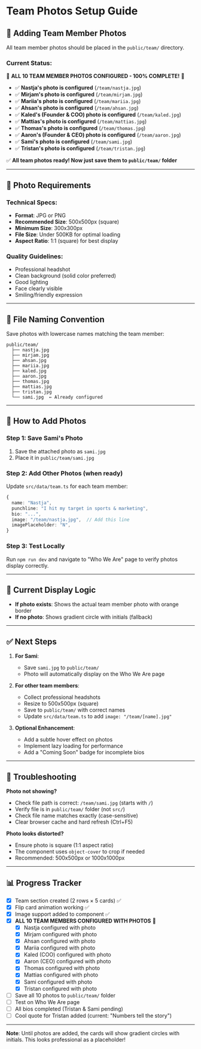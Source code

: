 # Team Photos Setup Guide

## 📸 Adding Team Member Photos

All team member photos should be placed in the `public/team/` directory.

### Current Status:
🎉 **ALL 10 TEAM MEMBER PHOTOS CONFIGURED - 100% COMPLETE!** 🎉

- ✅ **Nastja's photo is configured** (`/team/nastja.jpg`)
- ✅ **Mirjam's photo is configured** (`/team/mirjam.jpg`)
- ✅ **Mariia's photo is configured** (`/team/mariia.jpg`)
- ✅ **Ahsan's photo is configured** (`/team/ahsan.jpg`)
- ✅ **Kaled's (Founder & COO) photo is configured** (`/team/kaled.jpg`)
- ✅ **Mattias's photo is configured** (`/team/mattias.jpg`)
- ✅ **Thomas's photo is configured** (`/team/thomas.jpg`)
- ✅ **Aaron's (Founder & CEO) photo is configured** (`/team/aaron.jpg`)
- ✅ **Sami's photo is configured** (`/team/sami.jpg`)
- ✅ **Tristan's photo is configured** (`/team/tristan.jpg`)

✅ **All team photos ready! Now just save them to `public/team/` folder**

---

## 🎯 Photo Requirements

### Technical Specs:
- **Format**: JPG or PNG
- **Recommended Size**: 500x500px (square)
- **Minimum Size**: 300x300px
- **File Size**: Under 500KB for optimal loading
- **Aspect Ratio**: 1:1 (square) for best display

### Quality Guidelines:
- Professional headshot
- Clean background (solid color preferred)
- Good lighting
- Face clearly visible
- Smiling/friendly expression

---

## 📝 File Naming Convention

Save photos with lowercase names matching the team member:

```
public/team/
  ├── nastja.jpg
  ├── mirjam.jpg
  ├── ahsan.jpg
  ├── mariia.jpg
  ├── kaled.jpg
  ├── aaron.jpg
  ├── thomas.jpg
  ├── mattias.jpg
  ├── tristan.jpg
  └── sami.jpg  ← Already configured
```

---

## 🔧 How to Add Photos

### Step 1: Save Sami's Photo
1. Save the attached photo as `sami.jpg`
2. Place it in `public/team/sami.jpg`

### Step 2: Add Other Photos (when ready)
Update `src/data/team.ts` for each team member:

```typescript
{
  name: "Nastja",
  punchline: "I hit my target in sports & marketing",
  bio: "...",
  image: "/team/nastja.jpg",  // Add this line
  imagePlaceholder: "N",
}
```

### Step 3: Test Locally
Run `npm run dev` and navigate to "Who We Are" page to verify photos display correctly.

---

## 🎨 Current Display Logic

- **If photo exists**: Shows the actual team member photo with orange border
- **If no photo**: Shows gradient circle with initials (fallback)

---

## ✅ Next Steps

1. **For Sami**: 
   - Save `sami.jpg` to `public/team/`
   - Photo will automatically display on the Who We Are page

2. **For other team members**:
   - Collect professional headshots
   - Resize to 500x500px (square)
   - Save to `public/team/` with correct names
   - Update `src/data/team.ts` to add `image: "/team/[name].jpg"`

3. **Optional Enhancement**:
   - Add a subtle hover effect on photos
   - Implement lazy loading for performance
   - Add a "Coming Soon" badge for incomplete bios

---

## 🐛 Troubleshooting

**Photo not showing?**
- Check file path is correct: `/team/sami.jpg` (starts with `/`)
- Verify file is in `public/team/` folder (not `src/`)
- Check file name matches exactly (case-sensitive)
- Clear browser cache and hard refresh (Ctrl+F5)

**Photo looks distorted?**
- Ensure photo is square (1:1 aspect ratio)
- The component uses `object-cover` to crop if needed
- Recommended: 500x500px or 1000x1000px

---

## 📊 Progress Tracker

- [x] Team section created (2 rows × 5 cards) ✅
- [x] Flip card animation working ✅
- [x] Image support added to component ✅
- [x] **ALL 10 TEAM MEMBERS CONFIGURED WITH PHOTOS** 🎉
  - [x] Nastja configured with photo
  - [x] Mirjam configured with photo
  - [x] Ahsan configured with photo
  - [x] Mariia configured with photo
  - [x] Kaled (COO) configured with photo
  - [x] Aaron (CEO) configured with photo
  - [x] Thomas configured with photo
  - [x] Mattias configured with photo
  - [x] Sami configured with photo
  - [x] Tristan configured with photo
- [ ] Save all 10 photos to `public/team/` folder
- [ ] Test on Who We Are page
- [ ] All bios completed (Tristan & Sami pending)
- [ ] Cool quote for Tristan added (current: "Numbers tell the story")

---

**Note**: Until photos are added, the cards will show gradient circles with initials. This looks professional as a placeholder!
